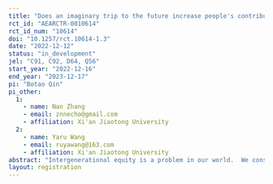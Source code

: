 ```yaml
---
title: "Does an imaginary trip to the future increase people's contribution to climate change mitigation?"
rct_id: "AEARCTR-0010614"
rct_id_num: "10614"
doi: "10.1257/rct.10614-1.3"
date: "2022-12-12"
status: "in_development"
jel: "C91, C92, D64, Q56"
start_year: "2022-12-16"
end_year: "2023-12-17"
pi: "Botao Qin"
pi_other:
  1:
    - name: Nan Zhang
    - email: znnecho@gmail.com
    - affiliation: Xi'an Jiaotong University
  2:
    - name: Yaru Wang
    - email: ruyawang@163.com
    - affiliation: Xi'an Jiaotong University
abstract: "Intergenerational equity is a problem in our world.  We consume too many resources today and the current way of living is not sustainable. How to help people avoid short-sightedness and increase their concern for the future? Some scholars use future design to find mechanisms to make people care about long-run problems.  We study how the imaginary trip to the future as a mechanism will affect people's attitudes toward future generations. Using an imaginary trip to the future, we measure if it affects people's discount rate and also people's contribution to climate change mitigation. "
layout: registration
---
```


